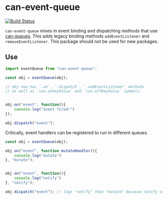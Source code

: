 # can-event-queue

[![Build Status](https://travis-ci.org/canjs/can-event-queue.svg?branch=master)](https://travis-ci.org/canjs/can-event-queue)

`can-event-queue` mixes in event binding and dispatching methods that
use [can-queues](../can-queues).  This adds legacy binding methods `addEventListener`
and `removeEventListener`.  This package should not be used for new packages.


## Use

```javascript
import eventQueue from "can-event-queue";

const obj = eventQueue(obj);

// obj now has `.on`, `.dispatch`, `.addEventListener` methods
// as well as `can.onKeyValue` and `can.offKeyValue` symbols.


obj.on("event", function(){
    console.log("event fired!")
});

obj.dispatch("event");
```

Critically, event handlers can be registered to run in different queues.

```javascript
const obj = eventQueue(obj);

obj.on("event", function mutateHandler(){
    console.log("mutate")
}, "mutate");


obj.on("event", function(){
    console.log("notify")
}, "notify");

obj.dispatch("event"); // logs "notify" then "mutate" because notify comes first
```
